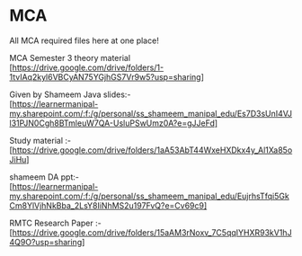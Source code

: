 # MCA
All MCA required files here at one place!

MCA Semester 3 theory material<br>
[https://drive.google.com/drive/folders/1-1tvIAq2kyl6VBCyAN75YGjhGS7Vr9w5?usp=sharing]


Given by Shameem Java slides:-<br>
[https://learnermanipal-my.sharepoint.com/:f:/g/personal/ss_shameem_manipal_edu/Es7D3sUnI4VJl31PJN0Cgh8BTmleuW7QA-UsluPSwUmz0A?e=gJJeFd]


Study material :-<br>
[https://drive.google.com/drive/folders/1aA53AbT44WxeHXDkx4y_Al1Xa85oJiHu]


shameem DA ppt:- <br>
[https://learnermanipal-my.sharepoint.com/:f:/g/personal/ss_shameem_manipal_edu/EujrhsTfqi5GkCm8YlVjhNkBba_2LsY8IiNhMS2u197FvQ?e=Cv69c9]


RMTC Research Paper :-<br>
[https://drive.google.com/drive/folders/15aAM3rNoxv_7C5qqIYHXR93kV1hJ4Q9O?usp=sharing]

